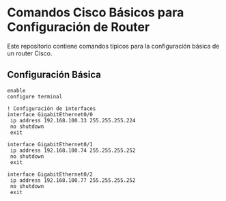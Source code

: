 # Comandos Cisco Básicos para Configuración de Router

Este repositorio contiene comandos típicos para la configuración básica de un router Cisco.

## Configuración Básica

```cisco
enable
configure terminal

! Configuración de interfaces
interface GigabitEthernet0/0
 ip address 192.168.100.33 255.255.255.224
 no shutdown
 exit

interface GigabitEthernet0/1
 ip address 192.168.100.74 255.255.255.252
 no shutdown
 exit

interface GigabitEthernet0/2
 ip address 192.168.100.77 255.255.255.252
 no shutdown
 exit
